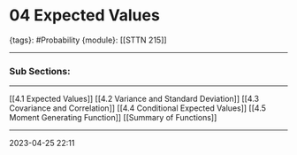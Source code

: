 # 04 Expected Values
{tags}: #Probability 
{module}: [[STTN 215]]

--- 
### Sub Sections:
---

[[4.1 Expected Values]]
[[4.2 Variance and Standard Deviation]]
[[4.3 Covariance and Correlation]]
[[4.4 Conditional Expected Values]]
[[4.5 Moment Generating Function]]
[[Summary of Functions]]

--- 
2023-04-25
22:11
